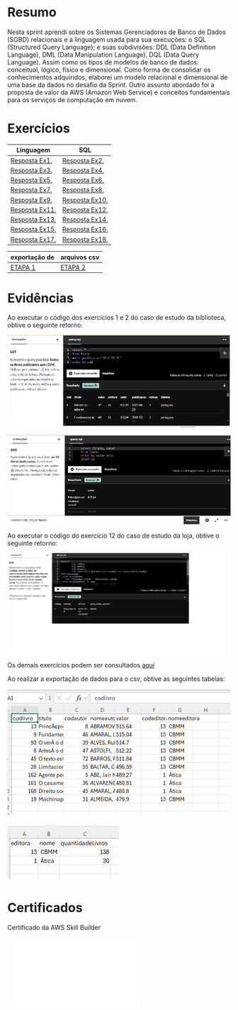 # Resumo
Nesta sprint aprendi sobre os Sistemas Gerenciadores de Banco de Dados (SGBD) relacionais e a linguagem usada para sua execuções: o SQL (Structured Query Language); e suas subdivisões: DDL (Data Definition Language), DML (Data Manipulation Language), DQL (Data Query Language). Assim como os tipos de modelos de banco de dados: conceitual, lógico, físico e dimensional. 
Como forma de consolidar os conhecimentos adquiridos, elaborei um modelo relacional e dimensional de uma base da dados no desafio da Sprint. 
Outro assunto abordado foi a proposta de valor da AWS (Amazon Web Service) e conceitos fundamentais para os serviços de computação em nuvem. 

# Exercícios

|  Linguagem   |   SQL    |
|------------ | ----- |
| [Resposta Ex1.](Exercicios/ex01.sql) |   [Resposta Ex2.](Exercicios/ex02.sql)|
| [Resposta Ex3.](Exercicios/ex03.sql) | [Resposta Ex4.](Exercicios/ex04.sql) |
| [Resposta Ex5.](Exercicios/ex05.sql) |  [Resposta Ex6.](Exercicios/ex06.sql)|
| [Resposta Ex7.](Exercicios/ex07.sql) |  [Resposta Ex8.](Exercicios/ex08.sql) |
| [Resposta Ex9.](Exercicios/ex09.sql) |  [Resposta Ex10.](Exercicios/ex10.sql) | 
| [Resposta Ex11.](Exercicios/ex11.sql) | [Resposta Ex12.](Exercicios/ex12.sql) |
| [Resposta Ex13.](Exercicios/ex13.sql) | [Resposta Ex14.](Exercicios/ex14.sql) |
| [Resposta Ex15.](Exercicios/ex15.sql) | [Resposta Ex16.](Exercicios/ex16.sql) |
| [Resposta Ex17.](Exercicios/ex17.sql) |[Resposta Ex18.](Exercicios/ex18.sql) |

| exportação de | arquivos csv|
| --- | --- |
| [ETAPA 1](Exercicios/ex17.csv) | [ETAPA 2](Exercicios/ex18.csv) |


# Evidências


Ao executar o código dos exercícios 1 e 2 do caso de estudo da biblioteca, obtive o seguinte retorno: 

![Exercício 1](Evidencias/ex01.png)


![Exercício 2 ](Evidencias/ex02.png)

Ao executar o código do exercício 12 do caso de estudo da loja, obtive o seguinte retorno: 

![Exercício 12 ](Evidencias/ex12.png)

Os demais exercícios podem ser consultados [aqui](exercicios) 

Ao realizar a exportação de dados para o csv, obtive as seguintes tabelas:

![Exercício 17 ](Evidencias/ex17.png)

![Exercício 18 ](Evidencias/ex18.png)

# Certificados


Certificado da AWS Skill Builder

![AWS Partner Sales Accreditation](Certificados/AWS%20_partner%20_sales_accreditation.pdf)
